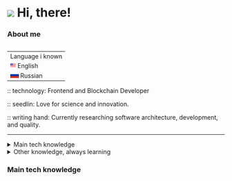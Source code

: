 <h1> <img src="https://emojis.slackmojis.com/emojis/images/1588315024/8823/hyperkitty.gif?1588315024" width="30" /> Hi, there! </h1>

### **About me**
<table align="right">
 <tr><td>Language i known</td></tr>
 <tr><td><img src="assets/england.png" height="13"> English</td></tr>
 <tr><td><img src="assets/russia.png" height="13"> Russian</td></tr>
</table>
:: technology: Frontend and Blockchain Developer

:: seedlin:  Love for science and innovation.

:: writing hand:  Currently researching software architecture, development, and quality.

<!-- 
GitHub, GitLab, Docker, Ansible
VSCode
HTML, CSS, JavaScript, TypeScript.
postgresql, pgadmin, mysql, sqlite.
clean architecture
linux
-->
<hr>

<details>
  <summary>Main tech knowledge</summary>
  <br/>

  ![Blockchain](https://img.shields.io/badge/BLOCKCHAIN-121D33.svg?&style=flat&logo=blockchain-dot-com&logoColor=white)&nbsp;
  ![NodeJS](https://img.shields.io/badge/NODEJS-339933.svg?&style=flat&logo=node.js&logoColor=white)&nbsp;
  ![Ethereum](https://img.shields.io/badge/ETHEREUM-3C3C3D.svg?&style=flat&logo=ethereum&logoColor=white)&nbsp;/
  ![HTML5](https://img.shields.io/badge/HTML5-E34F26.svg?&style=flat&logo=html5&logoColor=white)&nbsp;
  ![CSS3](https://img.shields.io/badge/CSS3-%231572B6.svg?&style=flat&logo=css3&logoColor=white)&nbsp;
  ![JavaScript](https://img.shields.io/badge/JAVASCRIPT-323330.svg?&style=flat&logo=javascript&logoColor=%23F7DF1E)&nbsp;
  ![TypeScript](https://img.shields.io/badge/TYPESCRIPT-%23007ACC.svg?&style=flat&logo=typescript&logoColor=white)&nbsp;/
  ![Git](https://img.shields.io/badge/GIT-%23F05033.svg?&style=flat&logo=git&logoColor=white)&nbsp;
  ![GitHub](https://img.shields.io/badge/GITHUB-%23121011.svg?&style=flat&logo=github&logoColor=white)&nbsp;
  ![GitLab](https://img.shields.io/badge/GITLAB-%23181717.svg?&style=flat&logo=gitlab&logoColor=white)&nbsp;
  ![GithubActions](https://img.shields.io/badge/GITHUB%20ACTIONS-2088FF.svg?&style=flat&logo=github-actions&logoColor=white)&nbsp;\
  ![Clean Architecture](https://img.shields.io/badge/CLEAN%20ARCHITECTURE-6DB33F.svg?&style=flat&logoColor=white)&nbsp;
  ![LINUX](https://img.shields.io/badge/LINUX-FCC624?style=flat-square&logo=linux&logoColor=black)
  ![SCRUM](https://img.shields.io/badge/SCRUM-6DB33F.svg?&style=flat&logo=ddd&logoColor=white)&nbsp;
  
</details>

<details>
  <summary>Other knowledge, always learning</summary>
  <br/>
  
  ![Docker](https://img.shields.io/badge/DOCKER-2496ED.svg?&style=flat&logo=docker&logoColor=white)&nbsp;
  ![Postgres](https://img.shields.io/badge/POSTGRES-%23316192.svg?&style=flat&logo=postgresql&logoColor=white)
  ![MySQL](https://img.shields.io/badge/MARIADB-4479A1.svg?&style=flat&logo=mariadb&logoColor=white)
  ![SQLite](https://img.shields.io/badge/SQLITE-003B57.svg?&style=flat&logo=sqlite&logoColor=white)
  ![GRAPHQL](https://img.shields.io/badge/GRAPHQL-E10098.svg?&style=flat&logo=graphql&logoColor=white)
  ![NestJS](https://img.shields.io/badge/NESTJS-E0234E.svg?&style=flat&logo=nestjs&logoColor=white)&nbsp;
  ![Redis](https://img.shields.io/badge/REDIS-DC382D.svg?&style=flat&logo=redis&logoColor=white)&nbsp;
  ![Nginx](https://img.shields.io/badge/NGINX-269539.svg?&style=flat&logo=nginx&logoColor=white)&nbsp;
  ![Kubernetes](https://img.shields.io/badge/KUBERNETES-326CE5.svg?&style=flat&logo=kubernetes&logoColor=white)&nbsp;
  ![MongoDB](https://img.shields.io/badge/MONGODB-47A248.svg?&style=flat&logo=mongodb&logoColor=white)&nbsp;
  ![Cpp](https://img.shields.io/badge/C++-00599C.svg?&style=flat&logo=c%2B%2B&logoColor=white)&nbsp;
  ![Cryptocurrencies](https://img.shields.io/badge/CRYPTOCURRENCY-00979D.svg?&style=flat&logo=cryptocurrency&logoColor=black)&nbsp;
  ![Bitcoin](https://img.shields.io/badge/BITCOIN-0769AD.svg?&style=flat&logo=bitcoin&logoColor=black)&nbsp;
  <!--  -->
</details>

### **Main tech knowledge**

